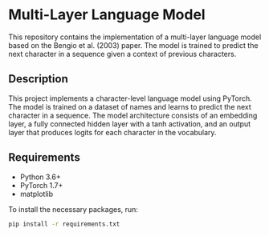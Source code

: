 # Multi-Layer Language Model

This repository contains the implementation of a multi-layer language model based on the Bengio et al. (2003) paper. The model is trained to predict the next character in a sequence given a context of previous characters.

## Description

This project implements a character-level language model using PyTorch. The model is trained on a dataset of names and learns to predict the next character in a sequence. The model architecture consists of an embedding layer, a fully connected hidden layer with a tanh activation, and an output layer that produces logits for each character in the vocabulary.

## Requirements

- Python 3.6+
- PyTorch 1.7+
- matplotlib

To install the necessary packages, run:

```bash
pip install -r requirements.txt